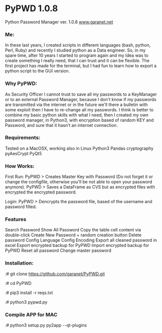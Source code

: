 # PyPWD 1.0.8
Python Password Manager ver. 1.0.8 
www.garanet.net

### Me:
In these last years, I created scripts in different languages (bash, python, Perl, Ruby) and recently I studied python as a Data engineer. So, in my spare time, after 10 years I started to program again and my Idea was to create something I really need, that I can trust and it can be flexible.
The first project has made for the terminal, but I had fun to learn how to export a python script to the GUI version.

### Why PyPWD:
As Security Officer I cannot trust to save all my passwords to a KeyManager or to an external Password Manager, because I don't know if my passwords are transmitted via the internet or in the future we'll there a bulletin with some exploit then I have to re-change all my passwords.
I think is better to combine my basic python skills with what I need, then I created my own password manager, in Python3, with encryption based of random KEY and Password, and sure that it hasn't an internet connection.

### Requirements:
Tested on a MacOSX, working also in Linux
Python3
Pandas
cryptography
pyAesCrypt
PyQt5

### How Works:
First Run:
PyPWD > Creates Master Key with Password (Do not forget it or change the configfile, otherwise you'll be not able to open your password anymore).
PyPWD > Saves a DataFrame as CVS but as encrypted files with encrypted the encrypted password.

Login:
PyPWD > Dencrypts the password file, based of the username and password filled.

### Features
Search Password
Show All Password
Copy the table cell content via double-click
Create New Password + random creation button
Delete password
Config Language
Config Encoding
Export all cleaned password in excel
Export encrypted backup for PyPWD
Import encrypted backup for PyPWD
Reset all password
Change master password

### Installation:
:# git clone https://github.com/garanet/PyPWD.git

:# cd PyPWD

:# pip3 install -r reqs.txt

:# python3 pypwd.py


### Compile APP for MAC
:# python3 setup.py py2app --qt-plugins


